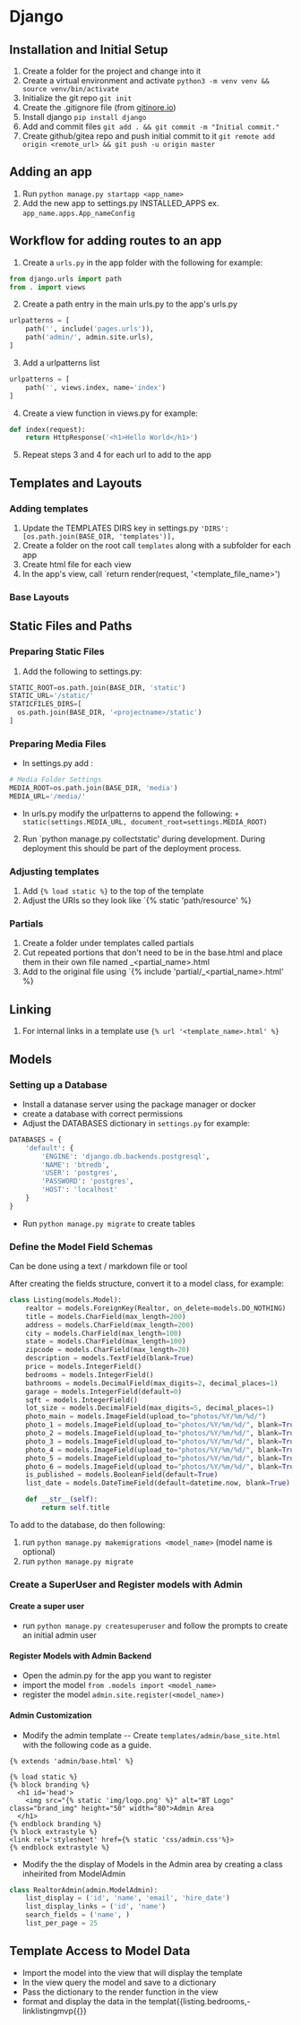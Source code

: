 # Django

## Installation and Initial Setup

1. Create a folder for the project and change into it
2. Create a virtual environment and activate `python3 -m venv venv && source venv/bin/activate`
3. Initialize the git repo `git init`
4. Create the .gitignore file (from [gitinore.io](http://gitignore.io))
5. Install django `pip install django`
6. Add and commit files `git add . && git commit -m "Initial commit."`
7. Create github/gitea repo and push initial commit to it
  `git remote add origin <remote_url> && git push -u origin master`

## Adding an app
1. Run `python manage.py startapp <app_name>`
2. Add the new app to settings.py INSTALLED_APPS ex.
`app_name.apps.App_nameConfig`

## Workflow for adding routes to an app

1. Create a `urls.py`  in the app folder with the following for example:
  ```python
  from django.urls import path
  from . import views
  ```
2. Create a path entry in the main urls.py to the app's urls.py
```python
urlpatterns = [
    path('', include('pages.urls')),
    path('admin/', admin.site.urls),
]
```
3. Add a urlpatterns list
```python
urlpatterns = [
    path('', views.index, name='index')
]
```
4. Create a view function in views.py for example:
```python
def index(request):
    return HttpResponse('<h1>Hello World</h1>') 
```
5. Repeat steps 3 and 4 for each url to add to the app

## Templates and Layouts

### Adding templates

1. Update the TEMPLATES DIRS key in settings.py
`'DIRS': [os.path.join(BASE_DIR, 'templates')],`
2. Create a folder on the root call `templates` along with a subfolder for each app
3. Create html file for each view
4. In the app's view, call `return render(request, '<template_file_name>')

### Base Layouts


## Static Files and Paths

### Preparing Static Files

1. Add the following to settings.py:
```python
STATIC_ROOT=os.path.join(BASE_DIR, 'static')
STATIC_URL='/static/'
STATICFILES_DIRS=[
  os.path.join(BASE_DIR, '<projectname>/static')
]
```

### Preparing Media Files
* In settings.py add :
```python
# Media Folder Settings
MEDIA_ROOT=os.path.join(BASE_DIR, 'media')
MEDIA_URL='/media/'
```
* In urls.py modify the urlpatterns to append the following:
`+ static(settings.MEDIA_URL, document_root=settings.MEDIA_ROOT)`

2. Run `python manage.py collectstatic' during development.  During deployment this should be part of the deployment process.

### Adjusting templates

1. Add `{% load static %}` to the top of the template
2. Adjust the URIs so they look like `{% static 'path/resource' %}

### Partials
1. Create a folder under templates called partials
2. Cut repeated portions that don't need to be in the base.html and place them in their own file named _<partial_name>.html
3. Add to the original file using `{% include 'partial/_<partial_name>.html' %}

## Linking

1. For internal links in a template use `{% url '<template_name>.html' %}`

## Models

### Setting up a Database

* Install a datanase server using the package manager or docker
* create a database with correct permissions
* Adjust the DATABASES dictionary in `settings.py` for example:
```python
DATABASES = {
    'default': {
        'ENGINE': 'django.db.backends.postgresql',
        'NAME': 'btredb',
        'USER': 'postgres',
        'PASSWORD': 'postgres',
        'HOST': 'localhost'
    }
}
```
* Run `python manage.py migrate` to create tables

### Define the Model Field Schemas

Can be done using a text / markdown file or tool

After creating the fields structure, convert it to a model class, for example:
```python
class Listing(models.Model):
    realtor = models.ForeignKey(Realtor, on_delete=models.DO_NOTHING)
    title = models.CharField(max_length=200)
    address = models.CharField(max_length=200)
    city = models.CharField(max_length=100)
    state = models.CharField(max_length=100)
    zipcode = models.CharField(max_length=20)
    description = models.TextField(blank=True)
    price = models.IntegerField()
    bedrooms = models.IntegerField()
    bathrooms = models.DecimalField(max_digits=2, decimal_places=1)
    garage = models.IntegerField(default=0)
    sqft = models.IntegerField()
    lot_size = models.DecimalField(max_digits=5, decimal_places=1)
    photo_main = models.ImageField(upload_to="photos/%Y/%m/%d/")
    photo_1 = models.ImageField(upload_to="photos/%Y/%m/%d/", blank=True)
    photo_2 = models.ImageField(upload_to="photos/%Y/%m/%d/", blank=True)
    photo_3 = models.ImageField(upload_to="photos/%Y/%m/%d/", blank=True)
    photo_4 = models.ImageField(upload_to="photos/%Y/%m/%d/", blank=True)
    photo_5 = models.ImageField(upload_to="photos/%Y/%m/%d/", blank=True)
    photo_6 = models.ImageField(upload_to="photos/%Y/%m/%d/", blank=True)
    is_published = models.BooleanField(default=True)
    list_date = models.DateTimeField(default=datetime.now, blank=True)

    def __str__(self):
        return self.title
```

To add to the database, do then following:
1. run `python manage.py makemigrations <model_name>` (model name is optional)
2. run `python manage.py migrate`

### Create a SuperUser and Register models with Admin

#### Create a super user
* run `python manage.py createsuperuser` and follow the prompts to create an initial admin user

#### Register Models with Admin Backend
* Open the admin.py  for the app you want to register
* import the model `from .models import <model_name>`
* register the model `admin.site.register(<model_name>)`

#### Admin Customization
* Modify the admin template -- Create `templates/admin/base_site.html` with the following code as a guide.
```jinja
{% extends 'admin/base.html' %}

{% load static %}
{% block branding %}
  <h1 id='head'>
    <img src="{% static 'img/logo.png' %}" alt="BT Logo" class="brand_img" height="50" width="80">Admin Area
  </h1>
{% endblock branding %}
{% block extrastyle %}
<link rel='stylesheet' href={% static 'css/admin.css'%}>
{% endblock extrastyle %}
```
* Modify the the display of Models in the Admin area by creating a class inheirited from ModelAdmin
```python
class RealtorAdmin(admin.ModelAdmin):
    list_display = ('id', 'name', 'email', 'hire_date')
    list_display_links = ('id', 'name')
    search_fields = ('name', )
    list_per_page = 25
```

## Template Access to Model Data
* Import the model into the view that will display the template
* In the view query the model and save to a dictionary
* Pass the dictionary to the render function in the view
* format and display the data in the templat{{listing.bedrooms,-linklistingmvp{{}}
